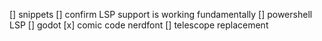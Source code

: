 [] snippets
[] confirm LSP support is working fundamentally
[] powershell LSP
[] godot
[x] comic code nerdfont
[] telescope replacement
